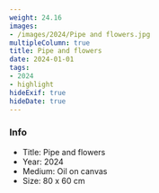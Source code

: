 ```yaml
---
weight: 24.16
images:
- /images/2024/Pipe and flowers.jpg
multipleColumn: true
title: Pipe and flowers
date: 2024-01-01
tags:
- 2024
- highlight
hideExif: true
hideDate: true
---
```


### Info

- Title: Pipe and flowers
- Year: 2024
- Medium: Oil on canvas
- Size: 80 x 60 cm
